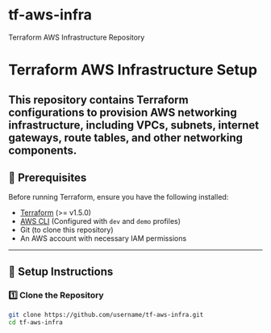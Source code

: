 # tf-aws-infra
Terraform AWS Infrastructure Repository
# Terraform AWS Infrastructure Setup

This repository contains Terraform configurations to provision AWS networking infrastructure, including VPCs, subnets, internet gateways, route tables, and other networking components.
---

## **📌 Prerequisites**
Before running Terraform, ensure you have the following installed:
- [Terraform](https://developer.hashicorp.com/terraform/downloads) (>= v1.5.0)
- [AWS CLI](https://aws.amazon.com/cli/) (Configured with `dev` and `demo` profiles)
- Git (to clone this repository)
- An AWS account with necessary IAM permissions

---

## **🚀 Setup Instructions**


### **1️⃣ Clone the Repository**
```sh
git clone https://github.com/username/tf-aws-infra.git
cd tf-aws-infra
